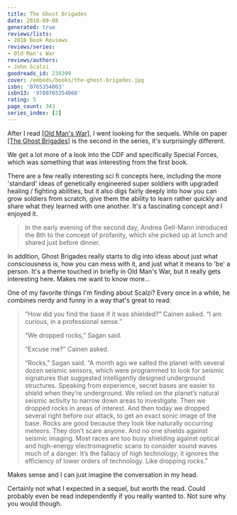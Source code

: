 ```yaml
---
title: The Ghost Brigades
date: 2018-09-08
generated: true
reviews/lists:
- 2018 Book Reviews
reviews/series:
- Old Man's War
reviews/authors:
- John Scalzi
goodreads_id: 239399
cover: /embeds/books/the-ghost-brigades.jpg
isbn: '0765354063'
isbn13: '9780765354068'
rating: 5
page_count: 343
series_index: [2]
---
```

After I read [[Old Man's War]](), I went looking for the sequels. While on paper [[The Ghost Brigades]]() is the second in the series, it's surprisingly different.  

We get a lot more of a look into the CDF and specifically Special Forces, which was something that was interesting from the first book.  

<!--more-->

There are a few really interesting sci fi concepts here, including the more 'standard' ideas of genetically engineered super soldiers with upgraded healing / fighting abilities, but it also digs fairly deeply into how you can grow soldiers from scratch, give them the ability to learn rather quickly and share what they learned with one another. It's a fascinating concept and I enjoyed it.  

> In the early evening of the second day, Andrea Gell-Mann introduced the 8th to the concept of profanity, which she picked up at lunch and shared just before dinner.

In addition, Ghost Brigades really starts to dig into ideas about just what consciousness is, how you can mess with it, and just what it means to 'be' a person. It's a theme touched in briefly in Old Man's War, but it really gets interesting here. Makes me want to know more...  

One of my favorite things I'm finding about Scalzi? Every once in a while, he combines nerdy and funny in a way that's great to read:  

> “How did you find the base if it was shielded?” Cainen asked. “I am curious, in a professional sense.”  
>
> “We dropped rocks,” Sagan said.  
>
> “Excuse me?” Cainen asked.  
>
> “Rocks,” Sagan said. “A month ago we salted the planet with several dozen seismic sensors, which were programmed to look for seismic signatures that suggested intelligently designed underground structures. Speaking from experience, secret bases are easier to shield when they’re underground. We relied on the planet’s natural seismic activity to narrow down areas to investigate. Then we dropped rocks in areas of interest. And then today we dropped several right before our attack, to get an exact sonic image of the base. Rocks are good because they look like naturally occurring meteors. They don’t scare anyone. And no one shields against seismic imaging. Most races are too busy shielding against optical and high-energy electromagnetic scans to consider sound waves much of a danger. It’s the fallacy of high technology; it ignores the efficiency of lower orders of technology. Like dropping rocks.”  

Makes sense and I can just imagine the conversation in my head.  

Certainly not what I expected in a sequel, but worth the read. Could probably even be read independently if you really wanted to. Not sure why you would though.